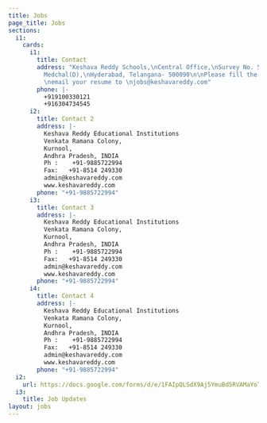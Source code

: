 ```yaml
---
title: Jobs
page_title: Jobs
sections:
  i1:
    cards:
      i1:
        title: Contact
        address: "Keshava Reddy Schools,\nCentral Office,\nSurvey No. 56/B, Bachupally(V),\nQuthbullapur(M),
          Medchal(D),\nHyderabad, Telangana- 500090\n\nPlease fill the form and also
          \nemail your resume to \njobs@keshavareddy.com"
        phone: |-
          +919100330121
          +916304734545
      i2:
        title: Contact 2
        address: |-
          Keshava Reddy Educational Institutions
          Venkata Ramana Colony,
          Kurnool,
          Andhra Pradesh, INDIA
          Ph :    +91-9885722994
          Fax:   +91-8514 249330
          admin@keshavareddy.com
          www.keshavareddy.com
        phone: "+91-9885722994"
      i3:
        title: Contact 3
        address: |-
          Keshava Reddy Educational Institutions
          Venkata Ramana Colony,
          Kurnool,
          Andhra Pradesh, INDIA
          Ph :    +91-9885722994
          Fax:   +91-8514 249330
          admin@keshavareddy.com
          www.keshavareddy.com
        phone: "+91-9885722994"
      i4:
        title: Contact 4
        address: |-
          Keshava Reddy Educational Institutions
          Venkata Ramana Colony,
          Kurnool,
          Andhra Pradesh, INDIA
          Ph :    +91-9885722994
          Fax:   +91-8514 249330
          admin@keshavareddy.com
          www.keshavareddy.com
        phone: "+91-9885722994"
  i2:
    url: https://docs.google.com/forms/d/e/1FAIpQLSdX9Aj5YmuBd5RVAMaYoTZa1E8KMV9YAmvuzDWQNUhIS_4rNQ/viewform?usp=sf_link
  i3:
    title: Job Updates
layout: jobs
---
```



